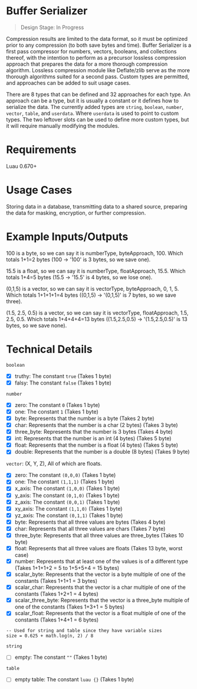 # Buffer Serializer

> Design Stage: In Progress

Compression results are limited to the data format, so it must be optimized prior to any compression (to both save bytes and time).  Buffer Serializer is a first pass compressor for numbers, vectors, booleans, and collections thereof, with the intention to perform as a precursor lossless compression approach that prepares the data for a more thorough compression algorithm.  Lossless compression module like Deflate/zlib serve as the more thorough algorithms suited for a second pass.  Custom types are permitted, and approaches can be added to suit usage cases.

There are 8 types that can be defined and 32 approaches for each type.  An approach can be a type, but it is usually a constant or it defines how to serialize the data.  The currently added types are `string`, `boolean`, `number`, `vector`, `table`, and `userdata`.  Where `userdata` is used to point to custom types.  The two leftover slots can be used to define more custom types, but it will require manually modifying the modules.

# Requirements
Luau 0.670+

# Usage Cases
Storing data in a database, transmitting data to a shared source, preparing the data for masking, encryption, or further compression.

# Example Inputs/Outputs
100 is a byte, so we can say it is numberType, byteApproach, 100.  Which totals 1+1=2 bytes (100 -> '100' is 3 bytes, so we save one).

15.5 is a float, so we can say it is numberType, floatApproach, 15.5.  Which totals 1+4=5 bytes (15.5 -> '15.5' is 4 bytes, so we lose one).

(0,1,5) is a vector, so we can say it is vectorType, byteApproach, 0, 1, 5.  Which totals 1+1+1+1=4 bytes ((0,1,5) -> '(0,1,5)' is 7 bytes, so we save three).

(1.5, 2.5, 0.5) is a vector, so we can say it is vectorType, floatApproach, 1.5, 2.5, 0.5.  Which totals 1+4+4+4=13 bytes ((1.5,2.5,0.5) -> '(1.5,2.5,0.5)' is 13 bytes, so we save none).

# Technical Details
`boolean`
- [X] truthy: The constant `true` (Takes 1 byte)
- [X] falsy: The constant `false` (Takes 1 byte)

`number`
- [X] zero: The constant `0` (Takes 1 byte)
- [X] one: The constant `1` (Takes 1 byte)
- [X] byte: Represents that the number is a byte (Takes 2 byte)
- [X] char: Represents that the number is a char (2 bytes) (Takes 3 byte)
- [X] three_byte: Represents that the number is 3 bytes (Takes 4 byte)
- [X] int: Represents that the number is an int (4 bytes) (Takes 5 byte)
- [X] float: Represents that the number is a float (4 bytes) (Takes 5 byte)
- [X] double: Represents that the number is a double (8 bytes) (Takes 9 byte)

`vector`: (X, Y, Z), All of which are floats.
 - [X] zero: The constant `(0,0,0)` (Takes 1 byte)
 - [X] one: The constant `(1,1,1)` (Takes 1 byte)
 - [X] x_axis: The constant `(1,0,0)` (Takes 1 byte)
 - [X] y_axis: The constant `(0,1,0)` (Takes 1 byte)
 - [X] z_axis: The constant `(0,0,1)` (Takes 1 byte)
 - [X] xy_axis: The constant `(1,1,0)` (Takes 1 byte)
 - [X] yz_axis: The constant `(0,1,1)` (Takes 1 byte)
 - [X] byte: Represents that all three values are bytes (Takes 4 byte)
 - [X] char: Represents that all three values are chars (Takes 7 byte)
 - [X] three_byte: Represents that all three values are three_bytes (Takes 10 byte)
 - [X] float: Represents that all three values are floats (Takes 13 byte, worst case)
 - [X] number: Represents that at least one of the values is of a different type (Takes 1+1+1+2 = 5 to 1+5+5+4 = 15 bytes)
 - [X] scalar_byte: Represents that the vector is a byte multiple of one of the constants (Takes 1+1+1 = 3 bytes)
 - [X] scalar_char: Represents that the vector is a char multiple of one of the constants (Takes 1+2+1 = 4 bytes)
 - [X] scalar_three_byte: Represents that the vector is a three_byte multiple of one of the constants (Takes 1+3+1 = 5 bytes)
 - [X] scalar_float: Represents that the vector is a float multiple of one of the constants (Takes 1+4+1 = 6 bytes)

```luau
-- Used for string and table since they have variable sizes
size = 0.625 + math.log(n, 2) / 8
```

`string`
 - [ ] empty: The constant `""` (Takes 1 byte)

`table`
 - [ ] empty table: The constant ```luau {}``` (Takes 1 byte)
